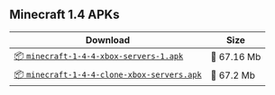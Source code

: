 ## Minecraft 1.4 APKs
| Download | Size |
|----------|------|
| [:package: `minecraft-1-4-4-xbox-servers-1.apk`](https://modscraft.net/en/downloads/5814) | :floppy_disk: 67.16 Mb 
| [:package: `minecraft-1-4-4-clone-xbox-servers.apk`](https://modscraft.net/en/downloads/5813) | :floppy_disk: 67.2 Mb 
